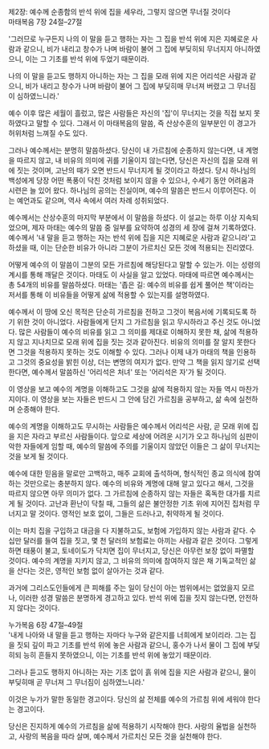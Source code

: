 제2장: 예수께 순종함의 반석 위에 집을 세우라,
그렇지 않으면 무너질 것이다  
마태복음 7장 24절–27절

'그러므로 누구든지 나의 이 말을 듣고 행하는 자는 그 집을 반석 위에 지은 지혜로운 사람과 같으니,
비가 내리고 창수가 나며 바람이 불어 그 집에 부딪히되 무너지지 아니하였으니,
이는 그 기초를 반석 위에 두었기 때문이라.
 
나의 이 말을 듣고도 행하지 아니하는 자는 그 집을 모래 위에 지은 어리석은 사람과 같으니,
비가 내리고 창수가 나며 바람이 불어 그 집에 부딪히매 무너져 버렸고 그 무너짐이 심하였느니라.'

예수 이후 많은 세월이 흘렀고,
많은 사람들은 자신의 '집'이 무너지는 것을 직접 보지 못하였다고 말할 수 있다.
그래서 이 마태복음의 말씀,
즉 산상수훈의 일부분인 이 경고가 허위처럼 느껴질 수도 있다.

그러나 예수께서는 분명히 말씀하셨다.
당신이 내 가르침에 순종하지 않는다면,
내 계명을 따르지 않고,
내 비유의 의미에 귀를 기울이지 않는다면,
당신은 자신의 집을 모래 위에 짓는 것이며,
고난의 때가 오면 반드시 무너지게 될 것이라고 하셨다.
당시 하나님의 백성에게 당장 어떤 폭풍이 닥친 것처럼 보이지 않을 수 있으나,
수세기 동안 어려움과 시련은 늘 있어 왔다.
하나님의 공의는 진실이며,
예수의 말씀은 반드시 이루어진다.
이는 예언과도 같으며,
역사 속에서 여러 차례 성취되었다.

예수께서는 산상수훈의 마지막 부분에서 이 말씀을 하셨다.
이 설교는 하루 이상 지속되었으며,
제자 마태는 예수의 말씀 중 일부를 요약하여 성경의 세 장에 걸쳐 기록하였다.
예수께서 '내 말을 듣고 행하는 자는 반석 위에 집을 지은 지혜로운 사람과 같으니라'고 하셨을 때,
이는 단순한 비유가 아니라 그분이 가르치신 모든 것에 적용되는 진리였다.

어떻게 예수의 이 말씀이 그분의 모든 가르침에 해당된다고 말할 수 있는가.
이는 성령의 계시를 통해 깨달은 것이다.
마태도 이 사실을 알고 있었다.
마태에 따르면 예수께서는 총 54개의 비유를 말씀하셨다.
마태는 '좁은 길: 예수의 비유를 쉽게 풀어쓴 책'이라는 저서를 통해 이 비유들을 어떻게 삶에 적용할 수 있는지를 설명하였다.

예수께서 이 땅에 오신 목적은 단순히 가르침을 전하고 그것이 복음서에 기록되도록 하기 위한 것이 아니었다.
사람들에게 단지 그 가르침을 읽고 무시하라고 주신 것도 아니었다.
많은 사람들이 예수의 비유를 읽고 그 의미를 제대로 이해하지 못한 채,
삶에 적용하지 않고 지나치므로 모래 위에 집을 짓는 것과 같아진다.
비유의 의미를 잘 알지 못한다면 그것을 적용하지 못하는 것도 이해할 수 있다.
그러나 이제 내가 마태의 책을 인용하고 그것의 중요성을 밝힌 이상,
더는 변명의 여지가 없다.
만약 그 책을 읽지 않기로 선택한다면,
예수께서 말씀하신 '어리석은 처녀' 또는 '어리석은 자'가 될 것이다.
 

이 영상을 보고 예수의 계명을 이해하고도 그것을 삶에 적용하지 않는 자들 역시 마찬가지이다.
이 영상을 보는 자들은 반드시 그 안에 담긴 가르침을 공부하고,
삶 속에 실천하며 순종해야 한다.
 
예수의 계명을 이해하고도 무시하는 사람들은 예수께서 어리석은 사람,
곧 모래 위에 집을 지은 자라고 부르신 사람들이다.
앞으로 세상에 어려운 시기가 오고 하나님의 심판이 악한 자들에게 임할 때,
예수의 말씀에 주의를 기울이지 않았던 이들은 그 삶이 무너지는 것을 보게 될 것이다.

예수에 대한 믿음을 말로만 고백하고,
매주 교회에 출석하며,
형식적인 종교 의식에 참여하는 것만으로는 충분하지 않다.
예수의 비유와 계명에 대해 알고 있다고 해서,
그것을 따르지 않으면 아무 의미가 없다.
그 가르침에 순종하지 않는 자들은 혹독한 대가를 치르게 될 것이다.
고난과 환난이 닥칠 때,
그들의 삶은 불안정한 기초 위에 지어진 집처럼 무너지고 말 것이다.
영적인 보호 없이,
그들은 드러나고,
취약하게 될 것이다.

이는 마치 집을 구입하고 대금을 다 지불하고도,
보험에 가입하지 않는 사람과 같다.
수십만 달러를 들여 집을 짓고,
몇 천 달러의 보험료는 아끼는 사람과 같은 것이다.
그렇게 하면 태풍이 불고,
토네이도가 닥치면 집이 무너지고,
당신은 아무런 보장 없이 파멸할 것이다.
예수의 계명을 지키지 않고,
그 비유의 의미에 참여하지 않은 채 기독교적인 삶을 산다는 것은,
영적인 보험 없이 살아가는 것과 같다.
 

과거에 그리스도인들에게 큰 피해를 주는 일이 당신이 아는 범위에서는 없었을지 모르나,
이러한 성경 말씀은 분명하게 경고하고 있다.
반석 위에 집을 짓지 않는다면,
안전하지 않다는 것이다.

누가복음 6장 47절–49절  
'내게 나아와 내 말을 듣고 행하는 자마다 누구와 같은지를 너희에게 보이리라.
그는 집을 짓되 깊이 파고 기초를 반석 위에 놓은 사람과 같으니,
홍수가 나서 물이 그 집에 부딪히되 능히 흔들지 못하였으니,
이는 기초를 반석 위에 놓았기 때문이라.
 
그러나 듣고도 행하지 아니하는 자는 기초 없이 흙 위에 집을 지은 사람과 같으니,
물이 부딪히매 곧 무너져 그 무너짐이 심하였느니라.'

이것은 누가가 말한 동일한 경고이다.
당신의 삶 전체를 예수의 가르침 위에 세워야 한다는 경고이다.
 
당신은 진지하게 예수의 가르침을 삶에 적용하기 시작해야 한다.
사랑의 율법을 실천하고,
사랑의 복음을 따라 살며,
예수께서 가르치신 모든 것을 실천해야 한다.